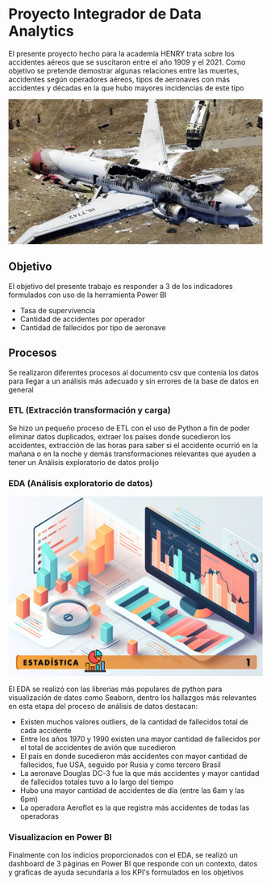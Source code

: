 # Proyecto Integrador de Data Analytics 
El presente proyecto hecho para la academia HENRY trata sobre los accidentes aéreos que se suscitaron entre el año 1909 y el 2021. Como objetivo se pretende demostrar algunas relaciones entre las muertes, accidentes según operadores aéreos, tipos de aeronaves con más accidentes y décadas en la que hubo mayores incidencias de este tipo 

![Logo](Imagenes/ACCIDENTESAEREOSIMG.jpg)

## Objetivo
El objetivo del presente trabajo es responder a 3 de los indicadores formulados con uso de la herramienta Power BI
- Tasa de supervivencia 
- Cantidad de accidentes por operador
- Cantidad de fallecidos por tipo de aeronave 
## Procesos 
 Se realizaron diferentes procesos al documento csv que contenía los datos para llegar a un análisis más adecuado y sin errores de la base de datos en general
### ETL (Extracción transformación y carga)
Se hizo un pequeño proceso de ETL con el uso de Python a fin de poder eliminar datos duplicados, extraer los países donde sucedieron los accidentes, extracción de las horas para saber si el accidente ocurrió en la mañana o en la noche y demás transformaciones relevantes que ayuden a tener un Análisis exploratorio de datos prolijo
### EDA (Análisis exploratorio de datos)
![Logo2](Imagenes/Estadisticas.jpg)

El EDA se realizó con las librerías más populares de python para visualización de datos como Seaborn, dentro los hallazgos más relevantes en esta etapa del proceso de análisis de datos destacan:
- Existen muchos valores outliers, de la cantidad de fallecidos total de cada accidente
- Entre los años 1970 y 1990 existen una mayor cantidad de fallecidos por el total de accidentes de avión que sucedieron
- El país en donde sucedieron más accidentes con mayor cantidad de fallecidos, fue USA, seguido por Rusia y como tercero Brasil
- La aeronave Douglas DC-3 fue la que más accidentes y mayor cantidad de fallecidos totales tuvo a lo largo del tiempo
- Hubo una mayor cantidad de accidentes de día (entre las 6am y las 6pm)
- La operadora Aeroflot es la que registra más accidentes de todas las operadoras
### Visualizacion en Power BI
Finalmente con los indicios proporcionados con el EDA, se realizó un dashboard de 3 páginas en Power BI que responde con un contexto, datos y graficas de ayuda secundaria a los KPI's formulados en los objetivos
